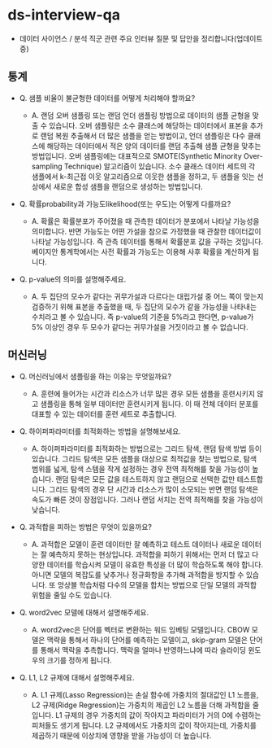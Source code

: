 ﻿# ds-interview-qa
    
- 데이터 사이언스 / 분석 직군 관련 주요 인터뷰 질문 및 답안을 정리합니다(업데이트 중)
             
## 통계     
* Q. 샘플 비율이 불균형한 데이터를 어떻게 처리해야 할까요?
	* A. 랜덤 오버 샘플링 또는 랜덤 언더 샘플링 방법으로 데이터의 샘플 균형을 맞출 수 있습니다. 오버 샘플링은 소수 클래스에 해당하는 데이터에서 표본을 추가로 랜덤 복원 추출해서 더 많은 샘플을 얻는 방법이고, 언더 샘플링은 다수 클래스에 해당하는 데이터에서 적은 양의 데이터를 랜덤 추출해 샘플 균형을 맞추는 방법입니다. 오버 샘플링에는 대표적으로 SMOTE(Synthetic Minority Over-sampling Technique) 알고리즘이 있습니다. 소수 클래스 데이터 세트의 각 샘플에서 k-최근접 이웃 알고리즘으로 이웃한 샘플을 정하고, 두 샘플을 잇는 선상에서 새로운 합성 샘플을 랜덤으로 생성하는 방법입니다.


* Q. 확률probability과 가능도likelihood(또는 우도)는 어떻게 다를까요?
	* A. 확률은 확률분포가 주어졌을 때 관측한 데이터가 분포에서 나타날 가능성을 의미합니다. 반면 가능도는 어떤 가설을 참으로 가정했을 때 관찰한 데이터값이 나타날 가능성입니다. 즉 관측 데이터를 통해서 확률분포 값을 구하는 것입니다. 베이지안 통계학에서는 사전 확률과 가능도는 이용해 사후 확률을 계산하게 됩니다.

* Q. p-value의 의미를 설명해주세요.
	* A. 두 집단의 모수가 같다는 귀무가설과 다르다는 대립가설 중 어느 쪽이 맞는지 검증하기 위해 표본을 추출했을 때, 두 집단의 모수가 같을 가능성을 나타내는 수치라고 볼 수 있습니다. 즉 p-value의 기준을 5%라고 한다면, p-value가 5% 이상인 경우 두 모수가 같다는 귀무가설을 거짓이라고 볼 수 없습니다. 
          
                
             
## 머신러닝
* Q. 머신러닝에서 샘플링을 하는 이유는 무엇일까요?
	* A. 훈련에 들어가는 시간과 리소스가 너무 많은 경우 모든 샘플을 훈련시키지 않고 샘플링을 통해 일부 데이터만 훈련시키게 됩니다. 이 때 전체 데이터 분포를 대표할 수 있는 데이터를 훈련 세트로 추출합니다. 


* Q. 하이퍼파라미터를 최적화하는 방법을 설명해보세요.
	* A. 하이퍼파라미터를 최적화하는 방법으로는 그리드 탐색, 랜덤 탐색 방법 등이 있습니다. 그리드 탐색은 모든 샘플을 대상으로 최적값을 찾는 방법으로, 탐색 범위를 넓게, 탐색 스템을 작게 설정하는 경우 전역 최적해를 찾을 가능성이 높습니다. 랜덤 탐색은 모든 값을 테스트하지 않고 랜덤으로 선택한 값만 테스트합니다. 그리드 탐색의 경우 단 시간과 리소스가 많이 소모되는 반면 랜덤 탐색은 속도가 빠른 것이 장점입니다. 그러나 랜덤 서치는 전역 최적해를 찾을 가능성이 낮습니다.
                    
                     
* Q. 과적합을 피하는 방법은 무엇이 있을까요?
	* A.  과적합은 모델이 훈련 데이터만 잘 예측하고 테스트 데이터나 새로운 데이터는 잘 예측하지 못하는 현상입니다. 과적합을 피하기 위해서는 먼저 더 많고 다양한 데이터를 학습시켜 모델이 유효한 특성을 더 많이 학습하도록 해야 합니다. 아니면 모델의 복잡도를 낮추거나 정규화항을 추가해 과적합을 방지할 수 있습니다. 또 앙상블 학습처럼 다수의 모델을 합치는 방법으로 단일 모델의 과적합 위험을 줄일 수도 있습니다.
                      
			        
* Q. word2vec 모델에 대해서 설명해주세요.
	* A. word2vec은 단어를 벡터로 변환하는 워드 임베팅 모델입니다. CBOW 모델은 맥략을 통해서 하나의 단어를 예측하는 모델이고, skip-gram 모델은 단어를 통해서 맥락을 추측합니다. 맥락을 얼마나 반영하느냐에 따라 슬라이딩 윈도우의 크기를 정하게 됩니다. 


* Q. L1, L2 규제에 대해서 설명해주세요.
	* A. L1 규제(Lasso Regression)는 손실 함수에 가중치의 절대값인 L1 노름을, L2 규제(Ridge Regression)는 가중치의 제곱인 L2 노름을 더해 과적합을 줄입니다. L1 규제의 경우 가중치의 값이 작아지고 파라미터가 거의 0에 수렴하는 피처들도 생기게 됩니다. L2 규제에서도 가중치의 값이 작아지는데, 가중치를 제곱하기 때문에 이상치에 영향을 받을 가능성이 더 높습니다.
